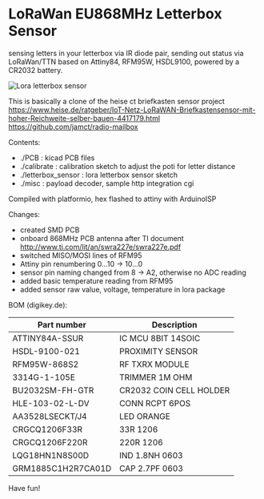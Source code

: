 # LoRaWan EU868MHz Letterbox Sensor
sensing letters in your letterbox via IR diode pair, sending out status via LoRaWan/TTN
based on Attiny84, RFM95W, HSDL9100, powered by a CR2032 battery.

![Lora letterbox sensor](https://github.com/hierle/letterbox-sensor/blob/master/misc/letterbox-sensor.jpg?raw=true)

This is basically a clone of the heise ct briefkasten sensor project<br> 
https://www.heise.de/ratgeber/IoT-Netz-LoRaWAN-Briefkastensensor-mit-hoher-Reichweite-selber-bauen-4417179.html<br>
https://github.com/jamct/radio-mailbox

Contents:
- ./PCB :               kicad PCB files
- ./calibrate :         calibration sketch to adjust the poti for letter distance
- ./letterbox_sensor :  lora letterbox sensor sketch
- ./misc :              payload decoder, sample http integration cgi

Compiled with platformio, hex flashed to attiny with ArduinoISP

Changes:
- created SMD PCB
- onboard 868MHz PCB antenna after TI document http://www.ti.com/lit/an/swra227e/swra227e.pdf
- switched MISO/MOSI lines of RFM95
- Attiny pin renumbering 0...10 -> 10...0
- sensor pin naming changed from 8 -> A2, otherwise no ADC reading
- added basic temperature reading from RFM95
- added sensor raw value, voltage, temperature in lora package

BOM (digikey.de):

|Part number        |  Description            |
|-------------------|-------------------------|
|ATTINY84A-SSUR     |  IC MCU 8BIT 14SOIC     |
|HSDL-9100-021      |  PROXIMITY SENSOR       |
|RFM95W-868S2       |  RF TXRX MODULE         |
|3314G-1-105E       |  TRIMMER 1M OHM         |
|BU2032SM-FH-GTR    |  CR2032 COIN CELL HOLDER|
|HLE-103-02-L-DV    |  CONN RCPT 6POS         |
|AA3528LSECKT/J4    |  LED ORANGE             |
|CRGCQ1206F33R      |  33R 1206               |
|CRGCQ1206F220R     |  220R 1206              |
|LQG18HN1N8S00D     |  IND 1.8NH 0603         |
|GRM1885C1H2R7CA01D |  CAP 2.7PF 0603         |


Have fun!

